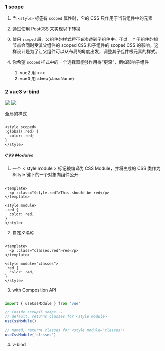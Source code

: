 ### 1 scope

1.  当 `<style>` 标签有 `scoped` 属性时，它的 CSS 只作用于当前组件中的元素
    
2.  通过使用 PostCSS 来实现以下转换
    
3.  使用 `scoped` 后，父组件的样式将不会渗透到子组件中。不过一个子组件的根节点会同时受其父组件的 scoped CSS 和子组件的 scoped CSS 的影响。这样设计是为了让父组件可以从布局的角度出发，调整其子组件根元素的样式。
    
4.  你希望 `scoped` 样式中的一个选择器能够作用得“更深”，例如影响子组件
    
    1.  vue2 用 >>>
    2.  vue3 用 :deep(className)

### 2 vue3 v-bind 
![](image-20220926122232803.png)
![](image-20220926122250697.png)

全局的样式
```vue

<style scoped>
:global(.red) {
  color: red;
}
</style>

```

##### CSS Modules
1. 一个 < style module > 标记被编译为 CSS Module，并将生成的 CSS 类作为 $style 键下的一个对象向组件公开:
```vue

<template>
  <p :class="$style.red">This should be red</p>
</template>

<style module>
.red {
  color: red;
}
</style>

```

2. 自定义名称
```vue

<template>
  <p :class="classes.red">red</p>
</template>

<style module="classes">
.red {
  color: red;
}
</style>

```

3. with Composition API
```js

import { useCssModule } from 'vue'

// inside setup() scope...
// default, returns classes for <style module>
useCssModule()

// named, returns classes for <style module="classes">
useCssModule('classes')

```

4. v-bind 